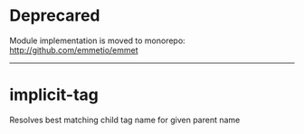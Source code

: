 # Deprecared

Module implementation is moved to monorepo: http://github.com/emmetio/emmet

---

# implicit-tag
Resolves best matching child tag name for given parent name

